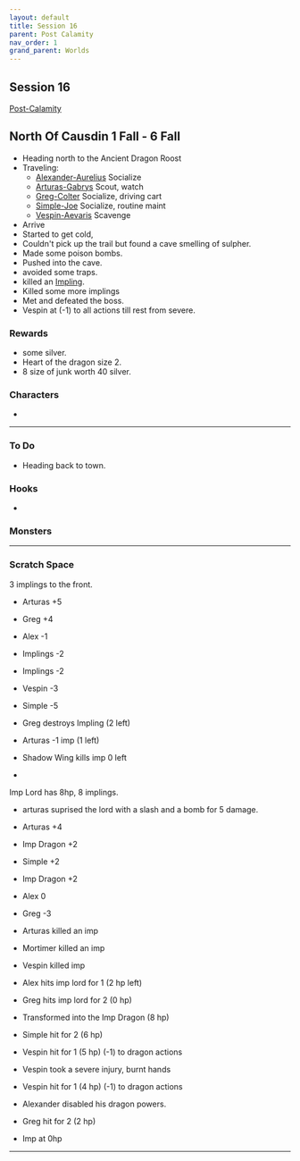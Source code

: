 ```yaml
---
layout: default
title: Session 16
parent: Post Calamity
nav_order: 1
grand_parent: Worlds
---
```

## Session 16
[Post-Calamity](Post-Calamity)
## North Of Causdin 1 Fall - 6 Fall
* Heading north to the Ancient Dragon Roost
* Traveling:
	* [Alexander-Aurelius](Game/Worlds/Post-Calamity/Alexander-Aurelius) Socialize
	* [Arturas-Gabrys](Game/Worlds/Post-Calamity/Arturas-Gabrys) Scout, watch
	* [Greg-Colter](Game/Worlds/Post-Calamity/Greg-Colter) Socialize, driving cart
	* [Simple-Joe](Game/Worlds/Post-Calamity/Simple-Joe) Socialize, routine maint
	* [Vespin-Aevaris](Game/Worlds/Post-Calamity/Vespin-Aevaris) Scavenge
* Arrive
* Started to get cold,
* Couldn't pick up the trail but found a cave smelling of sulpher.
* Made some poison bombs.
* Pushed into the cave.
* avoided some traps.
* killed an [Impling](Game/Blocks/Impling).
* Killed some more implings
* Met and defeated the boss.
* Vespin at (-1) to all actions till rest from severe.

### Rewards
* some silver.
* Heart of the dragon size 2.
* 8 size of junk worth 40 silver.

### Characters
* 
 ---

### To Do
*  Heading back to town.

### Hooks
* 

### Monsters


---

### Scratch Space
3 implings to the front.
* Arturas +5
* Greg +4
* Alex -1
* Implings -2
* Implings -2
* Vespin -3
* Simple -5

* Greg destroys Impling (2 left)
* Arturas -1 imp (1 left)
* Shadow Wing kills imp 0 left
* 

Imp Lord has 8hp, 8 implings.
* arturas suprised the lord with a slash and a bomb for 5 damage.

* Arturas +4
* Imp Dragon +2
* Simple +2
* Imp Dragon +2
* Alex 0
* Greg -3

* Arturas killed an imp 
* Mortimer killed an imp
* Vespin killed imp
* Alex hits imp lord for 1 (2 hp left)
* Greg hits imp lord for 2 (0 hp)
* Transformed into the Imp Dragon (8 hp)
* Simple hit for 2 (6 hp)
* Vespin hit for 1 (5 hp) (-1) to dragon actions
* Vespin took a severe injury, burnt hands
* Vespin hit for 1 (4 hp) (-1) to dragon actions
* Alexander disabled his dragon powers.
* Greg hit for 2 (2 hp) 
* Imp at 0hp



---